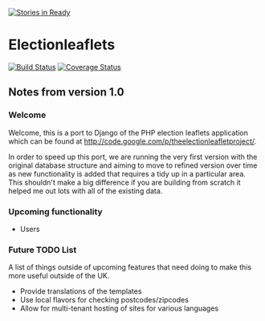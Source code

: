 [![Stories in Ready](https://badge.waffle.io/democracyclub/electionleaflets.png?label=ready&title=Ready)](https://waffle.io/democracyclub/electionleaflets)
# Electionleaflets

[![Build Status](https://travis-ci.org/DemocracyClub/electionleaflets.svg?branch=django_1_7)](https://travis-ci.org/DemocracyClub/electionleaflets)
[![Coverage Status](https://coveralls.io/repos/DemocracyClub/electionleaflets/badge.svg?branch=django_1_7)](https://coveralls.io/r/DemocracyClub/electionleaflets?branch=django_1_7)

## Notes from version 1.0

### Welcome

Welcome, this is a port to Django of the PHP election leaflets application which can be found at http://code.google.com/p/theelectionleafletproject/.

In order to speed up this port, we are running the very first version with the original database structure and aiming to move to refined version over time as new functionality is added that requires a tidy up in a particular area. This shouldn't make a big difference if you are building from scratch it helped me out lots with all of the existing data.

### Upcoming functionality

* Users


### Future TODO List

A list of things outside of upcoming features that need doing to make this more useful outside of the UK.

 * Provide translations of the templates
 * Use local flavors for checking postcodes/zipcodes
 * Allow for multi-tenant hosting of sites for various languages